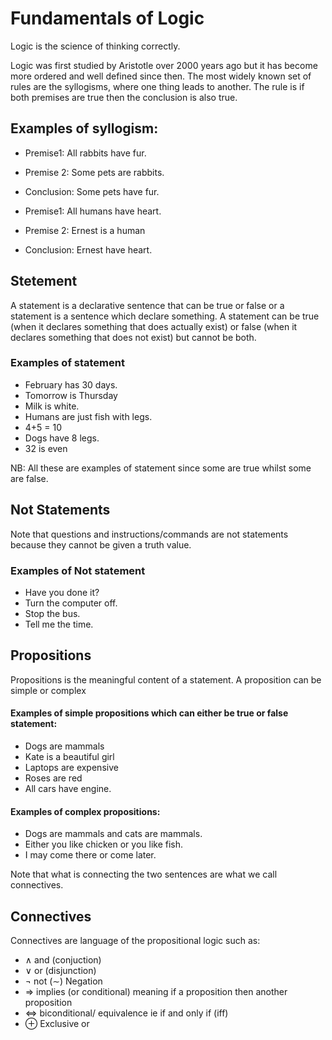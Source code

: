 # Fundamentals of Logic

Logic is the science of thinking correctly.

Logic was first studied by Aristotle over 2000 years ago but it has become more ordered and well defined since then.
The most widely known set of rules are the syllogisms, where one thing leads to another. The rule is if both premises are true then the conclusion is also true.

## Examples of syllogism:

- Premise1: All rabbits have fur.
- Premise 2: Some pets are rabbits.
- Conclusion: Some pets have fur.

- Premise1: All humans have heart.
- Premise 2: Ernest is a human
- Conclusion: Ernest have heart.

## Stetement

A statement is a declarative sentence that can be true or false or a statement is a sentence which declare something. A statement can be true (when it declares something that does actually exist) or false (when it declares something that does not exist) but cannot be both.

### Examples of statement

- February has 30 days.
- Tomorrow is Thursday
- Milk is white.
- Humans are just fish with legs.
- 4+5 = 10
- Dogs have 8 legs.
- 32 is even

NB: All these are examples of statement since some are true whilst some are false.

## Not Statements

Note that questions and instructions/commands are not statements because they cannot be given a truth value.

### Examples of Not statement

- Have you done it?
- Turn the computer off.
- Stop the bus.
- Tell me the time.

## Propositions

Propositions is the meaningful content of a statement. A proposition can be simple or complex

#### Examples of simple propositions which can either be true or false statement:

- Dogs are mammals
- Kate is a beautiful girl
- Laptops are expensive
- Roses are red
- All cars have engine.

#### Examples of complex propositions:

- Dogs are mammals and cats are mammals.
- Either you like chicken or you like fish.
- I may come there or come later.

Note that what is connecting the two sentences are what we call connectives.

## Connectives

Connectives are language of the propositional logic such as:

- ∧ and (conjuction)
- ∨ or (disjunction)
- ¬ not (∼) Negation
- ⇒ implies (or conditional) meaning if a proposition then another proposition
- ⇔ biconditional/ equivalence ie if and only if (iff)
- ⊕ Exclusive or

